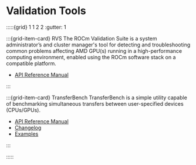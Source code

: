 # Validation Tools

:::::{grid} 1 1 2 2
:gutter: 1

:::{grid-item-card} RVS
The ROCm Validation Suite is a system administrator’s and cluster manager's tool for detecting and troubleshooting common problems affecting AMD GPU(s) running in a high-performance computing environment, enabled using the ROCm software stack on a compatible platform. 

- [API Reference Manual](https://rocmdocs.amd.com/projects/RVS/en/latest/)

:::

:::{grid-item-card} TransferBench
TransferBench is a simple utility capable of benchmarking simultaneous transfers between user-specified devices (CPUs/GPUs). 

- [API Reference Manual](https://rocmdocs.amd.com/projects/TransferBench/en/latest/)
- [Changelog](https://github.com/ROCmSoftwarePlatform/TransferBench/blob/develop/CHANGELOG.md)
- [Examples](https://rocmdocs.amd.com/projects/TransferBench/en/develop/examples/index.html#examples)

:::

:::::

